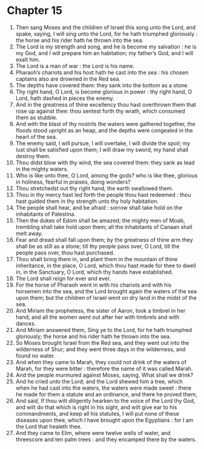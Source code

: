 # Chapter 15

1. Then sang Moses and the children of Israel this song unto the Lord, and spake, saying, I will sing unto the Lord, for he hath triumphed gloriously : the horse and his rider hath he thrown into the sea.
2. The Lord is my strength and song, and he is become my salvation : he is my God, and I will prepare him an habitation; my father’s God, and I will exalt him.
3. The Lord is a man of war : the Lord is his name.
4. Pharaoh’s chariots and his host hath he cast into the sea : his chosen captains also are drowned in the Red sea.
5. The depths have covered them: they sank into the bottom as a stone.
6. Thy right hand, O Lord, is become glorious in power : thy right hand, O Lord, hath dashed in pieces the enemy.
7. And in the greatness of thine excellency thou hast overthrown them that rose up against thee: thou sentest forth thy wrath, which consumed them as stubble.
8. And with the blast of thy nostrils the waters were gathered together, the floods stood upright as an heap, and the depths were congealed in the heart of the sea.
9. The enemy said, I will pursue, I will overtake, I will divide the spoil; my lust shall be satisfied upon them; I will draw my sword, my hand shall destroy them.
10. Thou didst blow with thy wind, the sea covered them: they sank as lead in the mighty waters.
11. Who is like unto thee, O Lord, among the gods? who is like thee, glorious in holiness, fearful in praises, doing wonders?
12. Thou stretchedst out thy right hand, the earth swallowed them.
13. Thou in thy mercy hast led forth the people thou hast redeemed : thou hast guided them in thy strength unto thy holy habitation.
14. The people shall hear, and be afraid : sorrow shall take hold on the inhabitants of Palestina.
15. Then the dukes of Edom shall be amazed; the mighty men of Moab, trembling shall take hold upon them; all the inhabitants of Canaan shall melt away.
16. Fear and dread shall fall upon them; by the greatness of thine arm they shall be as still as a stone; till thy people pass over, O Lord, till the people pass over, thou hast purchased.
17. Thou shalt bring them in, and plant them in the mountain of thine inheritance, in the place, O Lord, which thou hast made for thee to dwell in, in the Sanctuary, O Lord, which thy hands have established.
18. The Lord shall reign for ever and ever.
19. For the horse of Pharaoh went in with his chariots and with his horsemen into the sea, and the Lord brought again the waters of the sea upon them; but the children of Israel went on dry land in the midst of the sea.
20. And Miriam the prophetess, the sister of Aaron, took a timbrel in her hand; and all the women went out after her with timbrels and with dances.
21. And Miriam answered them, Sing ye to the Lord, for he hath triumphed gloriously; the horse and his rider hath he thrown into the sea.
22. So Moses brought Israel from the Red sea, and they went out into the wilderness of Shur; and they went three days in the wilderness, and found no water.
23. And when they came to Marah, they could not drink of the waters of Marah, for they were bitter : therefore the name of it was called Marah.
24. And the people murmured against Moses, saying, What shall we drink?
25. And he cried unto the Lord; and the Lord shewed him a tree, which when he had cast into the waters, the waters were made sweet : there he made for them a statute and an ordinance, and there he proved them,
26. And said, If thou wilt diligently hearken to the voice of the Lord thy God, and wilt do that which is right in his sight, and wilt give ear to his commandments, and keep all his statutes, I will put none of these diseases upon thee, which I have brought upon the Egyptians : for I am the Lord that healeth thee.
27. And they came to Elim, where were twelve wells of water, and threescore and ten palm trees : and they encamped there by the waters.

